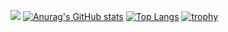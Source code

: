 ![](https://komarev.com/ghpvc/?username=jk99k)
[![Anurag's GitHub stats](https://github-readme-stats-clone-theta-nine.vercel.app/api?username=jk99k)](https://github.com/anuraghazra/github-readme-stats)
[![Top Langs](https://github-readme-stats-clone-theta-nine.vercel.app/api/top-langs/?username=jk99k
)](https://github.com/anuraghazra/github-readme-stats)
[![trophy](https://github-profile-trophy.vercel.app/?username=jk99k&no-frame=true)](https://github.com/ryo-ma/github-profile-trophy)
